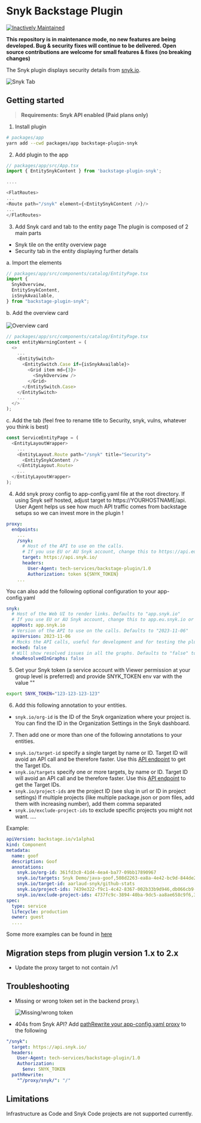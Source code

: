 # Snyk Backstage Plugin

[![Inactively Maintained](https://img.shields.io/badge/Maintenance%20Level-Inactively%20Maintained-yellowgreen.svg)](https://gist.github.com/cheerfulstoic/d107229326a01ff0f333a1d3476e068d)

**This repository is in maintenance mode, no new features are being developed. Bug & security fixes will continue to be delivered. Open source contributions are welcome for small features & fixes (no breaking changes)**

The Snyk plugin displays security details from [snyk.io](https://snyk.io/).

![Snyk Tab](docs/assets/backstage-snyk-plugin-tab.png)

## Getting started

> **Requirements: Snyk API enabled (Paid plans only)**

1. Install plugin

```bash
# packages/app
yarn add --cwd packages/app backstage-plugin-snyk
```

2. Add plugin to the app

```typescript
// packages/app/src/App.tsx
import { EntitySnykContent } from 'backstage-plugin-snyk';

....

<FlatRoutes>
...
<Route path="/snyk" element={<EntitySnykContent />}/>
...
</FlatRoutes>

```

3. Add Snyk card and tab to the entity page
   The plugin is composed of 2 main parts

- Snyk tile on the entity overview page
- Security tab in the entity displaying further details

a. Import the elements

```typescript
// packages/app/src/components/catalog/EntityPage.tsx
import {
  SnykOverview,
  EntitySnykContent,
  isSnykAvailable,
} from "backstage-plugin-snyk";
```

b. Add the overview card\
\
![Overview card](docs/assets/backstage-snyk-plugin-overview-card.png)

```typescript
// packages/app/src/components/catalog/EntityPage.tsx
const entityWarningContent = (
  <>
    ...
    <EntitySwitch>
      <EntitySwitch.Case if={isSnykAvailable}>
        <Grid item md={3}>
          <SnykOverview />
        </Grid>
      </EntitySwitch.Case>
    </EntitySwitch>
    ...
  </>
);
```

c. Add the tab (feel free to rename title to Security, snyk, vulns, whatever you think is best)

```typescript
const ServiceEntityPage = (
  <EntityLayoutWrapper>
    ...
    <EntityLayout.Route path="/snyk" title="Security">
      <EntitySnykContent />
    </EntityLayout.Route>
    ...
  </EntityLayoutWrapper>
);
```

4. Add snyk proxy config to app-config.yaml file at the root directory. If using Snyk self hosted, adjust target to https://YOURHOSTNAME/api. User Agent helps us see how much API traffic comes from backstage setups so we can invest more in the plugin !

```yaml
proxy:
  endpoints:
    ...
    /snyk:
      # Host of the API to use on the calls.
      # If you use EU or AU Snyk account, change this to https://api.eu.snyk.io/ or https://api.au.snyk.io/
      target: https://api.snyk.io/
      headers:
        User-Agent: tech-services/backstage-plugin/1.0
        Authorization: token ${SNYK_TOKEN}
    ...
```

You can also add the following optional configuration to your app-config.yaml

```yaml
snyk:
  # Host of the Web UI to render links. Defaults to "app.snyk.io"
  # If you use EU or AU Snyk account, change this to app.eu.snyk.io or app.au.snyk.io
  appHost: app.snyk.io
  # Version of the API to use on the calls. Defaults to "2023-11-06"
  apiVersion: 2023-11-06
  # Mocks the API calls, useful for development and for testing the plugin without a Snyk account. Defaults to "false"
  mocked: false
  # Will show resolved issues in all the graphs. Defaults to "false" to show only non-resolved issues
  showResolvedInGraphs: false
```

5. Get your Snyk token (a service account with Viewer permission at your group level is preferred) and provide SNYK_TOKEN env var with the value "<YOURTOKEN>"

```bash
export SNYK_TOKEN="123-123-123-123"
```

6. Add this following annotation to your entities.

- `snyk.io/org-id` is the ID of the Snyk organization where your project is. You can find the ID in the Organization Settings in the Snyk dashboard.

7. Then add one or more than one of the following annotations to your entities.

- `snyk.io/target-id` specify a single target by name or ID. Target ID will avoid an API call and be therefore faster. Use this [API endpoint](https://apidocs.snyk.io/?version=2023-06-19%7Ebeta#get-/orgs/-org_id-/targets) to get the Target IDs.
- `snyk.io/targets` specify one or more targets, by name or ID. Target ID will avoid an API call and be therefore faster. Use this [API endpoint](https://apidocs.snyk.io/?version=2023-06-19%7Ebeta#get-/orgs/-org_id-/targets) to get the Target IDs.
- `snyk.io/project-ids` are the project ID (see slug in url or ID in project settings)
  If multiple projects (like multiple package.json or pom files, add them with increasing number), add them comma separated
- `snyk.io/exclude-project-ids` to exclude specific projects you might not want.
  ....

Example:

```yaml
apiVersion: backstage.io/v1alpha1
kind: Component
metadata:
  name: goof
  description: Goof
  annotations:
    snyk.io/org-id: 361fd3c0-41d4-4ea4-ba77-09bb17890967
    snyk.io/targets: Snyk Demo/java-goof,508d2263-ea8a-4e42-bc9d-844de21f4172
    snyk.io/target-id: aarlaud-snyk/github-stats
    snyk.io/project-ids: 7439e322-f9c1-4c42-8367-002b33b9d946,db066cb9-b373-46da-b918-b49b541e0d63
    snyk.io/exclude-project-ids: 4737fc9c-3894-40ba-9dc5-aa8ae658c9f6,38e02916-0cf7-4927-ba98-06afae9fef36
spec:
  type: service
  lifecycle: production
  owner: guest
  ....
```

Some more examples can be found in [here](https://github.com/snyk-tech-services/backstage-plugin-snyk/tree/develop/test/fixtures)

## Migration steps from plugin version 1.x to 2.x

- Update the proxy target to not contain /v1

## Troubleshooting

- Missing or wrong token set in the backend proxy.\

  ![Missing/wrong token](docs/assets/backstage_card_error_wrong_or_missing_token.png)

- 404s from Snyk API? Add [pathRewrite your app-config.yaml proxy](https://github.com/snyk-tech-services/backstage-plugin-snyk/issues/11) to the following

```yaml
"/snyk":
  target: https://api.snyk.io/
  headers:
    User-Agent: tech-services/backstage-plugin/1.0
    Authorization:
      $env: SNYK_TOKEN
  pathRewrite:
    "^/proxy/snyk/": "/"
```

## Limitations

Infrastructure as Code and Snyk Code projects are not supported currently.
